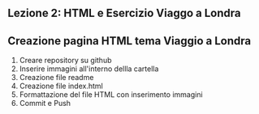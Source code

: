 Lezione 2: HTML e Esercizio Viaggo a Londra
---
Creazione pagina HTML tema Viaggio a Londra
---
1. Creare repository su github
2. Inserire immagini all'interno dellla cartella
3. Creazione file readme
4. Creazione file index.html
5. Formattazione del file HTML con inserimento immagini
6. Commit e Push